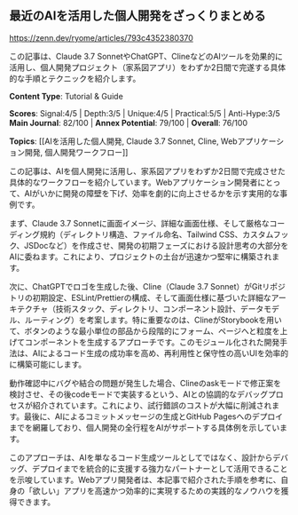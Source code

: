 ## 最近のAIを活用した個人開発をざっくりまとめる

https://zenn.dev/ryome/articles/793c4352380370

この記事は、Claude 3.7 SonnetやChatGPT、ClineなどのAIツールを効果的に活用し、個人開発プロジェクト（家系図アプリ）をわずか2日間で完遂する具体的な手順とテクニックを紹介します。

**Content Type**: Tutorial & Guide

**Scores**: Signal:4/5 | Depth:3/5 | Unique:4/5 | Practical:5/5 | Anti-Hype:3/5
**Main Journal**: 82/100 | **Annex Potential**: 79/100 | **Overall**: 76/100

**Topics**: [[AIを活用した個人開発, Claude 3.7 Sonnet, Cline, Webアプリケーション開発, 個人開発ワークフロー]]

この記事は、AIを個人開発に活用し、家系図アプリをわずか2日間で完成させた具体的なワークフローを紹介しています。Webアプリケーション開発者にとって、AIがいかに開発の障壁を下げ、効率を劇的に向上させるかを示す実用的な事例です。

まず、Claude 3.7 Sonnetに画面イメージ、詳細な画面仕様、そして厳格なコーディング規約（ディレクトリ構造、ファイル命名、Tailwind CSS、カスタムフック、JSDocなど）を作成させ、開発の初期フェーズにおける設計思考の大部分をAIに委ねます。これにより、プロジェクトの土台が迅速かつ堅牢に構築されます。

次に、ChatGPTでロゴを生成した後、Cline（Claude 3.7 Sonnet）がGitリポジトリの初期設定、ESLint/Prettierの構成、そして画面仕様に基づいた詳細なアーキテクチャ（技術スタック、ディレクトリ、コンポーネント設計、データモデル、ルーティング）を考案します。特に重要なのは、ClineがStorybookを用いて、ボタンのような最小単位の部品から段階的にフォーム、ページへと粒度を上げてコンポーネントを生成するアプローチです。このモジュール化された開発手法は、AIによるコード生成の成功率を高め、再利用性と保守性の高いUIを効率的に構築可能にします。

動作確認中にバグや結合の問題が発生した場合、Clineのaskモードで修正案を検討させ、その後codeモードで実装するという、AIとの協調的なデバッグプロセスが紹介されています。これにより、試行錯誤のコストが大幅に削減されます。最後に、AIによるコミットメッセージの生成とGitHub Pagesへのデプロイまでを網羅しており、個人開発の全行程をAIがサポートする具体例を示しています。

このアプローチは、AIを単なるコード生成ツールとしてではなく、設計からデバッグ、デプロイまでを統合的に支援する強力なパートナーとして活用できることを示唆しています。Webアプリ開発者は、本記事で紹介された手順を参考に、自身の「欲しい」アプリを高速かつ効率的に実現するための実践的なノウハウを獲得できます。
